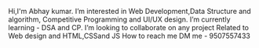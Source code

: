 Hi,I'm Abhay kumar.
I’m interested in Web Development,Data Structure and algorithm, Competitive Programming and UI/UX design.
I’m currently learning - DSA and CP.
 I’m looking to collaborate on any project Related to Web design and HTML,CSSand JS
How to reach me DM me - 9507557433


<!---
abhay1201/abhay1201 is a ✨ special ✨ repository because its `README.md` (this file) appears on your GitHub profile.
You can click the Preview link to take a look at your changes.
--->
